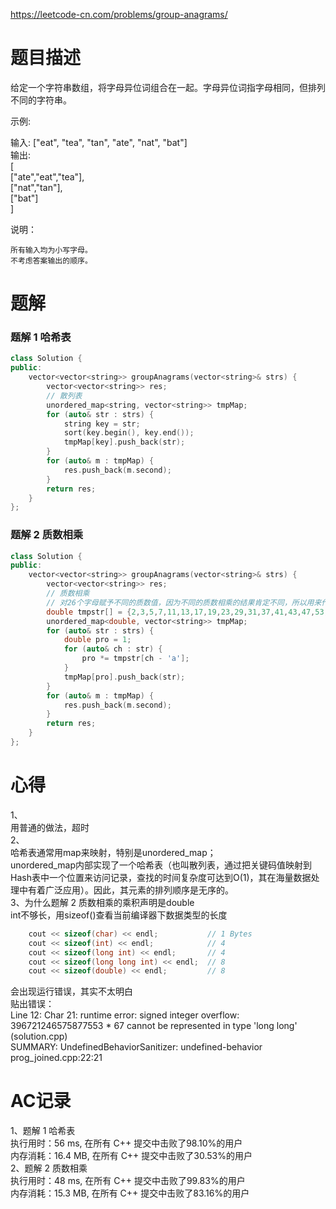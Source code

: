 https://leetcode-cn.com/problems/group-anagrams/
# 题目描述
给定一个字符串数组，将字母异位词组合在一起。字母异位词指字母相同，但排列不同的字符串。

示例:

输入: ["eat", "tea", "tan", "ate", "nat", "bat"]  
输出:  
[  
  ["ate","eat","tea"],  
  ["nat","tan"],  
  ["bat"]  
]  

说明：

	所有输入均为小写字母。
	不考虑答案输出的顺序。

# 题解
### 题解 1 哈希表
```C++
class Solution {
public:
    vector<vector<string>> groupAnagrams(vector<string>& strs) {
        vector<vector<string>> res;
        // 散列表
        unordered_map<string, vector<string>> tmpMap;
        for (auto& str : strs) {
            string key = str;
            sort(key.begin(), key.end());
            tmpMap[key].push_back(str);
        }
        for (auto& m : tmpMap) {
            res.push_back(m.second);
        }
        return res;
    }
};
```
### 题解 2 质数相乘
```C++
class Solution {
public:
    vector<vector<string>> groupAnagrams(vector<string>& strs) {
        vector<vector<string>> res;
        // 质数相乘
        // 对26个字母赋予不同的质数值，因为不同的质数相乘的结果肯定不同，所以用来作map的key值
        double tmpstr[] = {2,3,5,7,11,13,17,19,23,29,31,37,41,43,47,53,59,61,67,71,73,79,83,89,97,101};
        unordered_map<double, vector<string>> tmpMap;
        for (auto& str : strs) {
            double pro = 1;
            for (auto& ch : str) {
                pro *= tmpstr[ch - 'a'];
            }
            tmpMap[pro].push_back(str);
        }
        for (auto& m : tmpMap) {
            res.push_back(m.second);
        }
        return res;
    }
};
```
# 心得
1、  
用普通的做法，超时  
2、  
哈希表通常用map来映射，特别是unordered_map；  
unordered_map内部实现了一个哈希表（也叫散列表，通过把关键码值映射到Hash表中一个位置来访问记录，查找的时间复杂度可达到O(1)，其在海量数据处理中有着广泛应用）。因此，其元素的排列顺序是无序的。  
3、为什么题解 2 质数相乘的乘积声明是double  
int不够长，用sizeof()查看当前编译器下数据类型的长度  
```C++
    cout << sizeof(char) << endl;           // 1 Bytes
    cout << sizeof(int) << endl;            // 4
    cout << sizeof(long int) << endl;       // 4
    cout << sizeof(long long int) << endl;  // 8
    cout << sizeof(double) << endl;         // 8
```
会出现运行错误，其实不太明白  
贴出错误：  
Line 12: Char 21: runtime error: signed integer overflow: 396721246575877553 * 67 cannot be represented in type 'long long' (solution.cpp)  
SUMMARY: UndefinedBehaviorSanitizer: undefined-behavior prog_joined.cpp:22:21  

# AC记录
1、题解 1 哈希表  
执行用时：56 ms, 在所有 C++ 提交中击败了98.10%的用户  
内存消耗：16.4 MB, 在所有 C++ 提交中击败了30.53%的用户  
2、题解 2 质数相乘  
执行用时：48 ms, 在所有 C++ 提交中击败了99.83%的用户  
内存消耗：15.3 MB, 在所有 C++ 提交中击败了83.16%的用户
